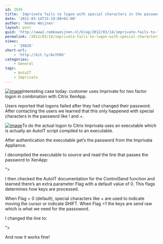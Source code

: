 ```yaml
---
id: 2545
title: 'Imprivata fails to logon with special characters in the password'
date: '2012-03-14T15:19:08+01:00'
author: 'Remko Weijnen'
layout: post
guid: 'http://www2.remkoweijnen.nl/blog/2012/03/14/imprivate-fails-to-logon-with-special-characters-in-the-password/'
permalink: /2012/03/14/imprivata-fails-to-logon-with-special-characters-in-the-password/
views:
    - '20828'
short-url:
    - 'http://bit.ly/AvYhN5'
categories:
    - General
tags:
    - AutoIT
    - Imprivata
---
```


[![image](http://192.168.40.25:8081/wp-content/uploads/2012/02/image_thumb17.png "image")](http://192.168.40.25:8081/wp-content/uploads/2012/02/image17.png)Interesting case today: customer uses Imprivate for two factor logon in combination with Citrix XenApp.

Users reported that logons failed after they had changed their password. After contacting the users we learned that this only happened with special characters in the password like ! and +.

[![image](http://192.168.40.25:8081/wp-content/uploads/2012/03/image_thumb20.png "image")](http://192.168.40.25:8081/wp-content/uploads/2012/03/image20.png)To do the actual logon to Citrix Imprivata uses an executable which is actually an AutoIT script compiled to an executable.

After authentication the executable get’s the password from the Imprivata Appliance.

I decompiled the executable to source and read the line that passes the password to XenApp:

“&gt;

I then checked the AutoIT documentation for the ControlSend function and learned there’s an extra parameter Flag with a default value of 0. This flags determines how keys are processed.

When Flag = 0 (default), special characters like + are used to indicate moving the cursor or indicate SHIFT. When Flag =1 the keys are send raw which is what we need for the passsword.

I changed the line to:

“&gt;

And now it works fine!